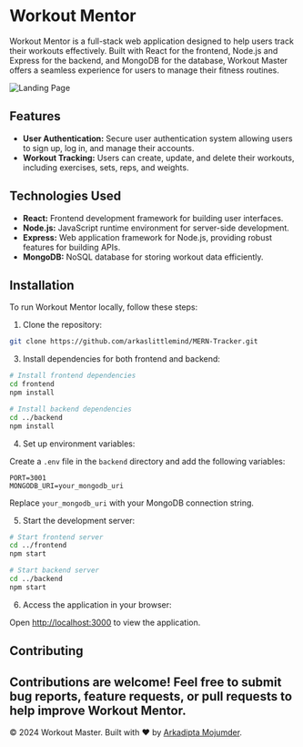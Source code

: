 
# Workout Mentor

Workout Mentor is a full-stack web application designed to help users track their workouts effectively. Built with React for the frontend, Node.js and Express for the backend, and MongoDB for the database, Workout Master offers a seamless experience for users to manage their fitness routines.

![Landing Page](https://github.com/arkaslittlemind/MERN-Tracker/assets/73486782/c4fbce1b-c305-43da-a767-7be35527d8e9)


## Features

- **User Authentication:** Secure user authentication system allowing users to sign up, log in, and manage their accounts.
- **Workout Tracking:** Users can create, update, and delete their workouts, including exercises, sets, reps, and weights.

## Technologies Used

- **React:** Frontend development framework for building user interfaces.
- **Node.js:** JavaScript runtime environment for server-side development.
- **Express:** Web application framework for Node.js, providing robust features for building APIs.
- **MongoDB:** NoSQL database for storing workout data efficiently.

## Installation

To run Workout Mentor locally, follow these steps:

1. Clone the repository:

```bash
git clone https://github.com/arkaslittlemind/MERN-Tracker.git
```

3. Install dependencies for both frontend and backend:

```bash
# Install frontend dependencies
cd frontend
npm install

# Install backend dependencies
cd ../backend
npm install
```

4. Set up environment variables:

Create a `.env` file in the `backend` directory and add the following variables:

```
PORT=3001
MONGODB_URI=your_mongodb_uri

```
Replace `your_mongodb_uri` with your MongoDB connection string.

5. Start the development server:

```bash
# Start frontend server
cd ../frontend
npm start

# Start backend server
cd ../backend
npm start
```

6. Access the application in your browser:

Open [http://localhost:3000](http://localhost:3000) to view the application.

## Contributing

Contributions are welcome! Feel free to submit bug reports, feature requests, or pull requests to help improve Workout Mentor.
---

© 2024 Workout Master. Built with ❤️ by [Arkadipta Mojumder](https://github.com/arkaslittlemind).
